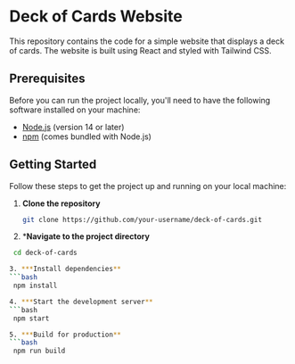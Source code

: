 # Deck of Cards Website

This repository contains the code for a simple website that displays a deck of cards. The website is built using React and styled with Tailwind CSS.

## Prerequisites

Before you can run the project locally, you'll need to have the following software installed on your machine:

- [Node.js](https://nodejs.org/en/) (version 14 or later)
- [npm](https://www.npmjs.com/) (comes bundled with Node.js)

## Getting Started

Follow these steps to get the project up and running on your local machine:

1. **Clone the repository**

   ```bash
   git clone https://github.com/your-username/deck-of-cards.git

2. ***Navigate to the project directory**
  ```bash
   cd deck-of-cards

3. ***Install dependencies**
 ```bash
   npm install

4. ***Start the development server**
 ```bash
   npm start

5. ***Build for production**
 ```bash
   npm run build
